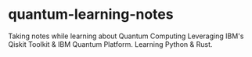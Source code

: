 # quantum-learning-notes
Taking notes while learning about Quantum Computing 
Leveraging IBM's Qiskit Toolkit & IBM Quantum Platform.
Learning Python & Rust.
